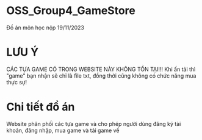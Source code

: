 # OSS_Group4_GameStore
Đồ án môn học nộp 19/11/2023
# LƯU Ý
CÁC TỰA GAME CÓ TRONG WEBSITE NÀY KHÔNG TỒN TẠI!!! Khi ấn tải thì "game" bạn nhận sẽ chỉ là file txt, đồng thời cũng không có chức năng mua thực sự!
# Chi tiết đồ án
Website phân phối các tựa game và cho phép người dùng đăng ký tài khoản, đăng nhập, mua game và tải game về  
